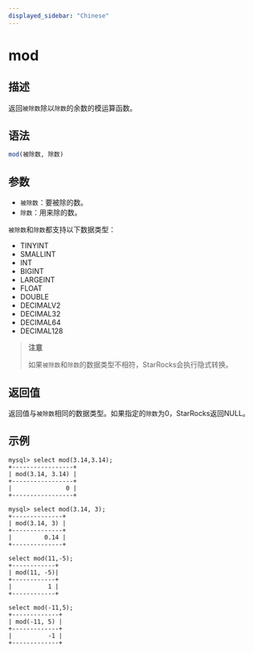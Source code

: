 ```yaml
---
displayed_sidebar: "Chinese"
---
```


# mod

## 描述

返回`被除数`除以`除数`的余数的模运算函数。

## 语法

```SQL
mod(被除数, 除数)
```

## 参数

- `被除数`：要被除的数。
- `除数`：用来除的数。

`被除数`和`除数`都支持以下数据类型：

- TINYINT
- SMALLINT
- INT
- BIGINT
- LARGEINT
- FLOAT
- DOUBLE
- DECIMALV2
- DECIMAL32
- DECIMAL64
- DECIMAL128

> **注意**
>
> 如果`被除数`和`除数`的数据类型不相符，StarRocks会执行隐式转换。

## 返回值

返回值与`被除数`相同的数据类型。如果指定的`除数`为0，StarRocks返回NULL。

## 示例

```Plain
mysql> select mod(3.14,3.14);
+-----------------+
| mod(3.14, 3.14) |
+-----------------+
|               0 |
+-----------------+

mysql> select mod(3.14, 3);
+--------------+
| mod(3.14, 3) |
+--------------+
|         0.14 |
+--------------+

select mod(11,-5);
+------------+
| mod(11, -5)|
+------------+
|          1 |
+------------+

select mod(-11,5);
+-------------+
| mod(-11, 5) |
+-------------+
|          -1 |
+-------------+
```